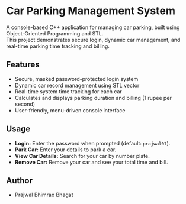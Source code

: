 
# Car Parking Management System

A console-based C++ application for managing car parking, built using Object-Oriented Programming and STL.  
This project demonstrates secure login, dynamic car management, and real-time parking time tracking and billing.

## Features

- Secure, masked password-protected login system
- Dynamic car record management using STL vector
- Real-time system time tracking for each car
- Calculates and displays parking duration and billing (1 rupee per second)
- User-friendly, menu-driven console interface

## Usage

- **Login:** Enter the password when prompted (default: `prajwal07`).
- **Park Car:** Enter your details to park a car.
- **View Car Details:** Search for your car by number plate.
- **Remove Car:** Remove your car and see your total time and bill.

## Author

- Prajwal Bhimrao Bhagat

